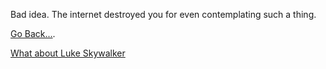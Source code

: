 Bad idea. The internet destroyed you for even contemplating such a thing.

[Go Back...](../marshmallow.md).

[What about Luke Skywalker](..english/luke-skywalker)
